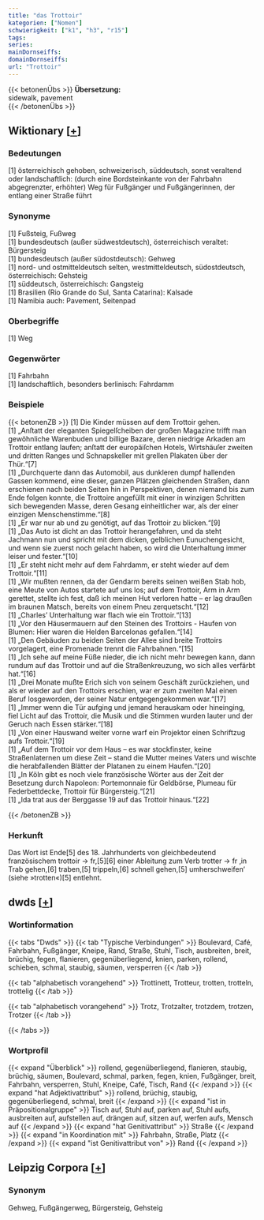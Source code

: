 ```yaml
---
title: "das Trottoir"
kategorien: ["Nomen"]
schwierigkeit: ["k1", "h3", "r15"]
tags:
series:
mainDornseiffs:
domainDornseiffs:
url: "Trottoir"
---
```


{{< betonenÜbs >}}
**Übersetzung:**  
sidewalk, pavement  
{{< /betonenÜbs >}}

## Wiktionary [[+](https://de.wiktionary.org/wiki/Trottoir)]

### Bedeutungen
[1] österreichisch gehoben, schweizerisch, süddeutsch, sonst veraltend oder landschaftlich: (durch eine Bordsteinkante von der Fahrbahn abgegrenzter, erhöhter) Weg für Fußgänger und Fußgängerinnen, der entlang einer Straße führt  

### Synonyme
[1] Fußsteig, Fußweg  
[1] bundesdeutsch (außer südwestdeutsch), österreichisch veraltet: Bürgersteig  
[1] bundesdeutsch (außer südostdeutsch): Gehweg  
[1] nord- und ostmitteldeutsch selten, westmitteldeutsch, südostdeutsch, österreichisch: Gehsteig  
[1] süddeutsch, österreichisch: Gangsteig  
[1] Brasilien (Rio Grande do Sul, Santa Catarina): Kalsade  
[1] Namibia auch: Pavement, Seitenpad  

### Oberbegriffe
[1] Weg  

### Gegenwörter
[1] Fahrbahn  
[1] landschaftlich, besonders berlinisch: Fahrdamm  

### Beispiele
{{< betonenZB >}}
[1] Die Kinder müssen auf dem Trottoir gehen.  
[1] „Anſtatt der eleganten Spiegelſcheiben der großen Magazine trifft man gewöhnliche Warenbuden und billige Bazare, deren niedrige Arkaden am Trottoir entlang laufen; anſtatt der europäiſchen Hotels, Wirtshäuſer zweiten und dritten Ranges und Schnapskeller mit grellen Plakaten über der Thür.“[7]  
[1] „Durchquerte dann das Automobil, aus dunkleren dumpf hallenden Gassen kommend, eine dieser, ganzen Plätzen gleichenden Straßen, dann erschienen nach beiden Seiten hin in Perspektiven, denen niemand bis zum Ende folgen konnte, die Trottoire angefüllt mit einer in winzigen Schritten sich bewegenden Masse, deren Gesang einheitlicher war, als der einer einzigen Menschenstimme.“[8]  
[1] „Er war nur ab und zu genötigt, auf das Trottoir zu blicken.“[9]  
[1] „Das Auto ist dicht an das Trottoir herangefahren, und da steht Jachmann nun und spricht mit dem dicken, gelblichen Eunuchengesicht, und wenn sie zuerst noch gelacht haben, so wird die Unterhaltung immer leiser und fester.“[10]  
[1] „Er steht nicht mehr auf dem Fahrdamm, er steht wieder auf dem Trottoir.“[11]  
[1] „Wir mußten rennen, da der Gendarm bereits seinen weißen Stab hob, eine Meute von Autos startete auf uns los; auf dem Trottoir, Arm in Arm gerettet, stellte ich fest, daß ich meinen Hut verloren hatte – er lag draußen im braunen Matsch, bereits von einem Pneu zerquetscht.“[12]  
[1] „Charles’ Unterhaltung war flach wie ein Trottoir.“[13]  
[1] „Vor den Häusermauern auf den Steinen des Trottoirs - Haufen von Blumen: Hier waren die Helden Barcelonas gefallen.“[14]  
[1] „Den Gebäuden zu beiden Seiten der Allee sind breite Trottoirs vorgelagert, eine Promenade trennt die Fahrbahnen.“[15]  
[1] „Ich sehe auf meine Füße nieder, die ich nicht mehr bewegen kann, dann rundum auf das Trottoir und auf die Straßenkreuzung, wo sich alles verfärbt hat.“[16]  
[1] „Drei Monate mußte Erich sich von seinem Geschäft zurückziehen, und als er wieder auf den Trottoirs erschien, war er zum zweiten Mal einen Beruf losgeworden, der seiner Natur entgegengekommen war.“[17]  
[1] „Immer wenn die Tür aufging und jemand herauskam oder hineinging, fiel Licht auf das Trottoir, die Musik und die Stimmen wurden lauter und der Geruch nach Essen stärker.“[18]  
[1] „Von einer Hauswand weiter vorne warf ein Projektor einen Schriftzug aufs Trottoir.“[19]  
[1] „Auf dem Trottoir vor dem Haus – es war stockfinster, keine Straßenlaternen um diese Zeit – stand die Mutter meines Vaters und wischte die herabfallenden Blätter der Platanen zu einem Haufen.“[20]  
[1] „In Köln gibt es noch viele französische Wörter aus der Zeit der Besetzung durch Napoleon: Portemonnaie für Geldbörse, Plumeau für Federbettdecke, Trottoir für Bürgersteig.“[21]  
[1] „Ida trat aus der Berggasse 19 auf das Trottoir hinaus.“[22]  

{{< /betonenZB >}}
### Herkunft
Das Wort ist Ende[5] des 18. Jahrhunderts von gleichbedeutend französischem trottoir → fr,[5][6] einer Ableitung zum Verb trotter → fr ‚in Trab gehen,[6] traben,[5] trippeln,[6] schnell gehen,[5] umherschweifen‘ (siehe »trotten«)[5] entlehnt.  



## dwds [[+](https://www.dwds.de/wb/Trottoir)]

### Wortinformation
{{< tabs "Dwds" >}}
{{< tab "Typische Verbindungen" >}}
Boulevard, Café, Fahrbahn, Fußgänger, Kneipe, Rand, Straße, Stuhl, Tisch, ausbreiten, breit, brüchig, fegen, flanieren, gegenüberliegend, knien, parken, rollend, schieben, schmal, staubig, säumen, versperren
{{< /tab >}}

{{< tab "alphabetisch vorangehend" >}}
Trottinett, Trotteur, trotten, trotteln, trottelig
{{< /tab >}}

{{< tab "alphabetisch vorangehend" >}}
Trotz, Trotzalter, trotzdem, trotzen, Trotzer
{{< /tab >}}

{{< /tabs >}}

### Wortprofil
{{< expand "Überblick" >}} rollend, gegenüberliegend, flanieren, staubig, brüchig, säumen, Boulevard, schmal, parken, fegen, knien, Fußgänger, breit, Fahrbahn, versperren, Stuhl, Kneipe, Café, Tisch, Rand {{< /expand >}}
{{< expand "hat Adjektivattribut" >}} rollend, brüchig, staubig, gegenüberliegend, schmal, breit {{< /expand >}}
{{< expand "ist in Präpositionalgruppe" >}} Tisch auf, Stuhl auf, parken auf, Stuhl aufs, ausbreiten auf, aufstellen auf, drängen auf, sitzen auf, werfen aufs, Mensch auf {{< /expand >}}
{{< expand "hat Genitivattribut" >}} Straße {{< /expand >}}
{{< expand "in Koordination mit" >}} Fahrbahn, Straße, Platz {{< /expand >}}
{{< expand "ist Genitivattribut von" >}} Rand {{< /expand >}}

## Leipzig Corpora [[+](https://corpora.uni-leipzig.de/en/res?word=Trottoir&corpusId=deu_newscrawl-public_2018)]


### Synonym
Gehweg, Fußgängerweg, Bürgersteig, Gehsteig

